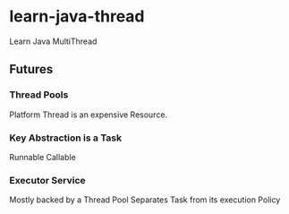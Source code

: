 # learn-java-thread
Learn Java MultiThread

## Futures

### Thread Pools

Platform Thread is an expensive Resource.

### Key Abstraction is a Task

Runnable
Callable


### Executor Service

Mostly backed by a Thread Pool
Separates Task from its execution Policy